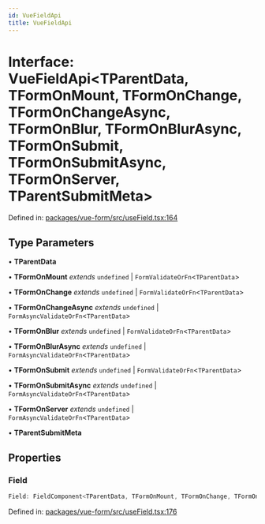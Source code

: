 ```yaml
---
id: VueFieldApi
title: VueFieldApi
---
```


# Interface: VueFieldApi\<TParentData, TFormOnMount, TFormOnChange, TFormOnChangeAsync, TFormOnBlur, TFormOnBlurAsync, TFormOnSubmit, TFormOnSubmitAsync, TFormOnServer, TParentSubmitMeta\>

Defined in: [packages/vue-form/src/useField.tsx:164](https://github.com/TanStack/form/blob/main/packages/vue-form/src/useField.tsx#L164)

## Type Parameters

• **TParentData**

• **TFormOnMount** *extends* `undefined` \| `FormValidateOrFn`\<`TParentData`\>

• **TFormOnChange** *extends* `undefined` \| `FormValidateOrFn`\<`TParentData`\>

• **TFormOnChangeAsync** *extends* `undefined` \| `FormAsyncValidateOrFn`\<`TParentData`\>

• **TFormOnBlur** *extends* `undefined` \| `FormValidateOrFn`\<`TParentData`\>

• **TFormOnBlurAsync** *extends* `undefined` \| `FormAsyncValidateOrFn`\<`TParentData`\>

• **TFormOnSubmit** *extends* `undefined` \| `FormValidateOrFn`\<`TParentData`\>

• **TFormOnSubmitAsync** *extends* `undefined` \| `FormAsyncValidateOrFn`\<`TParentData`\>

• **TFormOnServer** *extends* `undefined` \| `FormAsyncValidateOrFn`\<`TParentData`\>

• **TParentSubmitMeta**

## Properties

### Field

```ts
Field: FieldComponent<TParentData, TFormOnMount, TFormOnChange, TFormOnChangeAsync, TFormOnBlur, TFormOnBlurAsync, TFormOnSubmit, TFormOnSubmitAsync, TFormOnServer, TParentSubmitMeta>;
```

Defined in: [packages/vue-form/src/useField.tsx:176](https://github.com/TanStack/form/blob/main/packages/vue-form/src/useField.tsx#L176)
